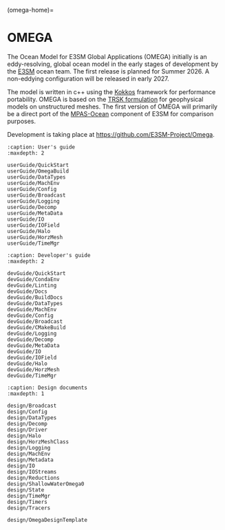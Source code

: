 (omega-home)=
# OMEGA

The Ocean Model for E3SM Global Applications (OMEGA) initially is an eddy-resolving,
global ocean model in the early stages of development by the
[E3SM](https://e3sm.org/) ocean team.  The first release is planned for
Summer 2026.  A non-eddying configuration will be released in early 2027.

The model is written in c++ using the [Kokkos](https://github.com/kokkos)
framework for performance portability.  OMEGA is based on the
[TRSK formulation](https://doi.org/10.1016/j.jcp.2009.08.006) for geophysical
models on unstructured meshes. The first version of OMEGA will primarily be a direct port
of the [MPAS-Ocean](https://e3sm.org/model/e3sm-model-description/v1-description/v1-ocean-sea-ice-land-ice/)
component of E3SM for comparison purposes.

Development is taking place at https://github.com/E3SM-Project/Omega.


```{toctree}
:caption: User's guide
:maxdepth: 2

userGuide/QuickStart
userGuide/OmegaBuild
userGuide/DataTypes
userGuide/MachEnv
userGuide/Config
userGuide/Broadcast
userGuide/Logging
userGuide/Decomp
userGuide/MetaData
userGuide/IO
userGuide/IOField
userGuide/Halo
userGuide/HorzMesh
userGuide/TimeMgr
```

```{toctree}
:caption: Developer's guide
:maxdepth: 2

devGuide/QuickStart
devGuide/CondaEnv
devGuide/Linting
devGuide/Docs
devGuide/BuildDocs
devGuide/DataTypes
devGuide/MachEnv
devGuide/Config
devGuide/Broadcast
devGuide/CMakeBuild
devGuide/Logging
devGuide/Decomp
devGuide/MetaData
devGuide/IO
devGuide/IOField
devGuide/Halo
devGuide/HorzMesh
devGuide/TimeMgr
```

```{toctree}
:caption: Design documents
:maxdepth: 1

design/Broadcast
design/Config
design/DataTypes
design/Decomp
design/Driver
design/Halo
design/HorzMeshClass
design/Logging
design/MachEnv
design/Metadata
design/IO
design/IOStreams
design/Reductions
design/ShallowWaterOmega0
design/State
design/TimeMgr
design/Timers
design/Tracers

design/OmegaDesignTemplate
```
